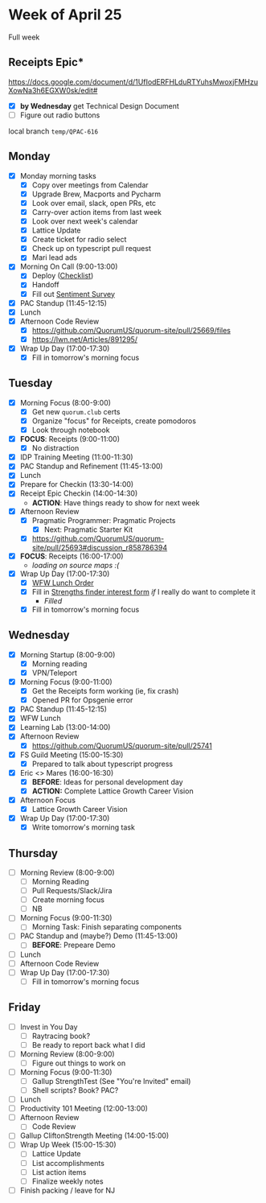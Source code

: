 # Week of April 25
Full week

## Receipts Epic*
https://docs.google.com/document/d/1UfIodERFHLduRTYuhsMwoxjFMHzuXowNa3h6EGXW0sk/edit#
 - [x] **by Wednesday** get Technical Design Document
 - [ ] Figure out radio buttons

local branch `temp/QPAC-616`

## Monday
 - [x] Monday morning tasks
	 - [x] Copy over meetings from Calendar
	 - [x] Upgrade Brew, Macports and Pycharm
	 - [x] Look over email, slack, open PRs, etc
	 - [x] Carry-over action items from last week
	 - [x] Look over next week's calendar
	 - [x] Lattice Update
	 - [x] Create ticket for radio select
	 - [x] Check up on typescript pull request
	 - [x] Mari lead ads
 - [x] Morning On Call (9:00-13:00)
	 - [x] Deploy ([Checklist](https://docs.google.com/a/quorum.us/forms/d/e/1FAIpQLScjeQ6IEu7BYmvKcfqVGRv3t3o5Hayp-euOcj-Z-saNHAdnHw/viewform))
	 - [x] Handoff
	 - [x] Fill out [Sentiment Survey](https://docs.google.com/forms/d/e/1FAIpQLSdtyXnjmUTBffuaqRk_KMSdBf6mLM91ZLiemxTogTye2-O4BA/viewform)
 - [x] PAC Standup (11:45-12:15)
 - [x] Lunch
 - [x] Afternoon Code Review
	 - [x] https://github.com/QuorumUS/quorum-site/pull/25669/files
	 - [x] https://lwn.net/Articles/891295/
 - [x] Wrap Up Day (17:00-17:30)
	 - [x] Fill in tomorrow's morning focus

## Tuesday
 - [x] Morning Focus (8:00-9:00)
	 - [x] Get new `quorum.club` certs
	 - [x] Organize "focus" for Receipts, create pomodoros
	 - [x] Look through notebook
 - [x] **FOCUS**: Receipts (9:00-11:00)
	 - [x] No distraction
 - [x] IDP Training Meeting (11:00-11:30)
 - [x] PAC Standup and Refinement (11:45-13:00)
 - [x] Lunch
 - [x] Prepare for Checkin (13:30-14:00)
 - [x] Receipt Epic Checkin (14:00-14:30)
	 - **ACTION**: Have things ready to show for next week
 - [x] Afternoon Review
	 - [x] Pragmatic Programmer: Pragmatic Projects
		 - [x] Next: Pragmatic Starter Kit
	 - [x] https://github.com/QuorumUS/quorum-site/pull/25693#discussion_r858786394
 - [x] **FOCUS**: Receipts (16:00-17:00)
	 - *loading on source maps :(*
 - [x] Wrap Up Day (17:00-17:30)
	 - [x] [WFW Lunch Order](https://quorumanalytics.slack.com/archives/C01QARH571U/p1650979258297939)
	 - [x] Fill in [Strengths finder interest form](https://docs.google.com/forms/d/e/1FAIpQLSdwTE1f4R3lqld_UBfH5XvoDEs2I8LGr1jwpwCv--AjQlYeYA/viewform) *if* I really do want to complete it
		 - *Filled*
	 - [x] Fill in tomorrow's morning focus

## Wednesday
 - [x] Morning Startup (8:00-9:00)
	 - [x] Morning reading
	 - [x] VPN/Teleport
 - [x] Morning Focus (9:00-11:00)
	 - [x] Get the Receipts form working (ie, fix crash)
	 - [x] Opened PR for Opsgenie error
 - [x] PAC Standup (11:45-12:15)
 - [x] WFW Lunch
 - [x] Learning Lab (13:00-14:00)
 - [x] Afternoon Review
	 - [x] https://github.com/QuorumUS/quorum-site/pull/25741
 - [x] FS Guild Meeting (15:00-15:30)
	 - [x] Prepared to talk about typescript progress
 - [x] Eric <> Mares (16:00-16:30)
	 - [x] **BEFORE**: Ideas for personal development day
	 - [x] **ACTION:** Complete Lattice Growth Career Vision
 - [x] Afternoon Focus
	 - [x] Lattice Growth Career Vision
 - [x] Wrap Up Day (17:00-17:30)
	 - [x] Write tomorrow's morning task

## Thursday
 - [ ] Morning Review (8:00-9:00)
	 - [ ] Morning Reading
	 - [ ] Pull Requests/Slack/Jira
	 - [ ] Create morning focus
	 - [ ] NB
 - [ ] Morning Focus (9:00-11:30)
	 - [ ] Morning Task: Finish separating components
 - [ ] PAC Standup and (maybe?) Demo (11:45-13:00)
	 - [ ] **BEFORE**: Prepeare Demo
 - [ ] Lunch
 - [ ] Afternoon Code Review
 - [ ] Wrap Up Day (17:00-17:30)
	 - [ ] Fill in tomorrow's morning focus

## Friday
 - [ ] Invest in You Day
	 - [ ] Raytracing book?
	 - [ ] Be ready to report back what I did
 - [ ] Morning Review (8:00-9:00)
	 - [ ] Figure out things to work on
 - [ ] Morning Focus (9:00-11:30)
	 - [ ] Gallup StrengthTest (See "You're Invited" email)
	 - [ ] Shell scripts? Book? PAC?
 - [ ] Lunch
 - [ ] Productivity 101 Meeting (12:00-13:00)
 - [ ] Afternoon Review
	 - [ ] Code Review
 - [ ] Gallup CliftonStrength Meeting (14:00-15:00)
 - [ ] Wrap Up Week (15:00-15:30)
	 - [ ] Lattice Update
	 - [ ] List accomplishments
	 - [ ] List action items
	 - [ ] Finalize weekly notes
 - [ ] Finish packing / leave for NJ